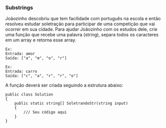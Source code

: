 ### Substrings

Joãozinho descobriu que tem facilidade com português na escola e então resolveu estudar soletração para participar de uma competição que vai ocorrer em sua cidade. Para ajudar Joãozinho com os estudos dele, crie uma função que recebe uma palavra (string), separa todos os caracteres em um array e retorna esse array.

```
Ex:
Entrada: amor
Saída: ["a", "m", "o", "r"]

Ex:
Entrada: carro
Saída: ["c", "a", "r", "r", "o"]
```

A função deverá ser criada seguindo a estrutura abaixo:

```
public class Solution
{
    public static string[] SoletrandoStr(string input)
    {
        /// Seu código aqui
    }
}
```
